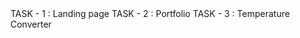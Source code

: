 <html>
<body>
TASK - 1 : Landing page
TASK - 2 : Portfolio
TASK - 3 : Temperature Converter 
</body>
</html>

